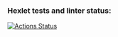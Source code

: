 ### Hexlet tests and linter status:
[![Actions Status](https://github.com/Fallass/data-analytics-project-92/actions/workflows/hexlet-check.yml/badge.svg)](https://github.com/Fallass/data-analytics-project-92/actions)